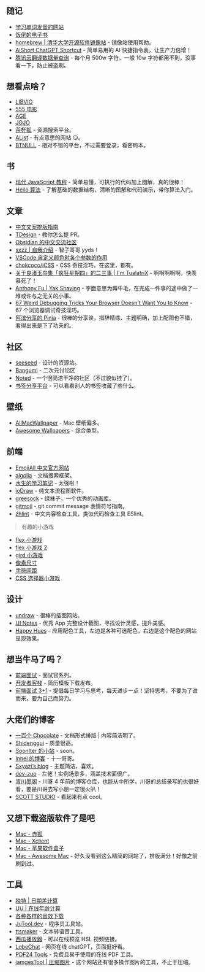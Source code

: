 ## 随记

- [学习单词发音的网站](https://zh.forvo.com)
- [饭佬的电子书](https://github.com/Simon-He95/awesome-collections/tree/main/book)
- [homebrew | 清华大学开源软件镜像站](https://mirrors.tuna.tsinghua.edu.cn/help/homebrew/) - 镜像站使用帮助。
- [AiShort ChatGPT Shortcut](https://www.aishort.top) - 简单易用的 AI 快捷指令表，让生产力倍增！
- [腾讯云翻译数据量查询](https://console.cloud.tencent.com/tmt) - 每个月 500w 字符，一般 10w 字符都用不到，没事看一下，防止被盗刷。

## 想看点啥？

- [LIBVIO](https://www.libvio.me/)
- [555 电影](https://zhenfanjixie.com/)
- [AGE](https://www.agedm.tv/)
- [JOJO](https://app.syrme.top/)
- [茶杯狐](https://cupfox.app/) - 资源搜索平台。
- [AList](https://drive.oevery.me/) - 有点意思的网站 😏。
- [BTNULL](https://www.btnull.org/) - 相对不错的平台，不过需要登录，看密码本。

## 书

- [现代 JavaScript 教程](https://zh.javascript.info/) - 简单易懂，可执行的代码加上图解，真的很棒！
- [Hello 算法](https://www.hello-algo.com/) - 了解基础的数据结构，清晰的图解和代码演示，带你算法入门。

## 文章

- [中文文案排版指南](https://github.com/sparanoid/chinese-copywriting-guidelines)
- [TDesign](https://tdesign.tencent.com/about/contributing) - 教你怎么提 PR。
- [Obsidian 的中文交流社区](https://forum-zh.obsidian.md)
- [sxzz | 自我介绍](https://gist.github.com/sxzz/2ffb940cbc472e4e7a3ef9479a170e6f) - 智子哥哥 yyds！
- [VSCode 自定义颜色时各个参数的作用](https://blog.csdn.net/qq_35333978/article/details/121876103)
- [chokcoco/iCSS](https://github.com/chokcoco/iCSS) - CSS 奇技淫巧，在这里，都有。
- [关于良渚玉鸟集「疯狂星期四」的二三事 | I'm TualatriX](https://imtx.me/blog/birland-crazy-thursday/) - 啊啊啊啊啊，快羡慕死了！
- [Anthony Fu | Yak Shaving](https://antfu.me/posts/about-yak-shaving-zh) - 字面意思为薅牛毛，在完成一件事的途中做了一堆或许与之无关的小事。
- [67 Weird Debugging Tricks Your Browser Doesn't Want You to Know](https://alan.norbauer.com/articles/browser-debugging-tricks) - 67 个浏览器调试奇技淫巧。
- [阿滨分享的 Pinia](https://tourmaline-lawyer-574.notion.site/Pinia-9c5d49fd3e08479b88bf3272321b3011) - 很棒的分享诶，措辞精练、主题明确，加上配图也不错，看得出来是下了功夫的。

## 社区

- [seeseed](https://www.seeseed.com/) - 设计的资源站。
- [Bangumi](http://bangumi.tv/) - 二次元讨论区
- [Noted](https://n.td/) - 一个很简洁干净的社区（不过貌似挂了）。
- [书签分享平台](https://roam.mixcm.com) - 可以看看别人的书签收藏了些什么。

## 壁纸

- [AllMacWallpaper](https://www.allmacwallpaper.com) - Mac 壁纸偏多。
- [Awesome Wallpapers](https://wallhaven.cc) - 综合类型。

## 前端

- [EmojiAll 中文官方网站](https://www.emojiall.com/zh-hans)
- [algolia](https://www.algolia.com/doc/) - 文档搜索框架。
- [水生的学习笔记](https://github.com/galaxy-s10/study-books) - 太强啦！
- [ioDraw](https://www.iodraw.com/textflow#/) - 纯文本流程图软件。
- [greesock](https://greensock.com) - 绿袜子，一个优秀的动画库。
- [gitmoji](https://gitmoji.dev/) - git commit message 表情符号指南。
- [zhlint](https://jinjiang.dev/zhlint/) - 中文内容检查工具，类似代码检查工具 ESlint。

> 有趣的小游戏

- [flex 小游戏](https://flexboxfroggy.com)
- [flex 小游戏 2](http://www.flexboxdefense.com)
- [gird 小游戏](https://cssgridgarden.com)
- [像素尺寸](https://pixact.ly)
- [字符间距](https://type.method.ac)
- [CSS 选择器小游戏](http://cssdiner.com)

## 设计

- [undraw](https://undraw.co/illustrations) - 很棒的插图网站。
- [UI Notes](https://uinotes.com) - 优秀 App 完整设计截图，寻找设计灵感，提升美感。
- [Happy Hues](https://www.happyhues.co/palettes/17) - 应用配色工具，左边是各种可选配色，右边是这个配色的网站呈现效果。

## 想当牛马了吗？

- [前端面试](https://vue3js.cn/interview/) - 面试官系列。
- [开发者客栈](https://www.developers.pub/resume) - 简历模板下载发布。
- [前端面试 3+1](http://www.h-camel.com/index.html) - 提倡每日学习与思考，每天进步一点！坚持思考，不要为了谁而来，要为自己而努力。

## 大佬们的博客

- [一百个 Chocolate](https://chodocs.cn) - 文档形式排版 | 内容简洁明了。
- [Shidenggui](https://shidenggui.com/) - 质量很高。
- [SoonIter 的小站](https://sooniter.site/) - soon。
- [Innei 的博客](https://innei.in/) - 十一哥哥。
- [Sxyazi’s blog](https://sxyz.blog/) - 主题简洁，喜欢。
- [dev-zuo](http://f.zuo11.com/) - 左佬！实例场景多，涵盖技术面很广。
- [青川墨阁](https://github.com/ShenQingchuan/Blog-Books) - 川哥 4 年前的博客仓库，也能从中所学，川哥的总结录写的也很好看，要是川哥去写小册一定很火叭！
- [SCOTT STUDIO](https://blog.scott-studio.cn/) - 看起来有点 cool。

## 又想下载盗版软件了是吧

- [Mac - 赤狐](https://www.foxmac.com/)
- [Mac - Xclient](https://xclient.info/)
- [Mac - 苹果软件盒子](https://www.macappbox.com/)
- [Mac - Awesome Mac](https://wangchujiang.com/awesome-mac/README-zh.html) - 好久没看到这么精简的网站了，排版满分！好像之前刷到过。

## 工具

- [独特 | 日期差计算](https://www.dute.org/date-diff?ref=search)
- [UU | 在线年龄计算](https://uutool.cn/birth/)
- [各种各样的音效下载](https://taira-komori.jpn.org/daily01cn.html)
- [JuTool.dev](https://jutool.dev/) - 程序员工具站。
- [ttsmaker](https://ttsmaker.com/zh-cn) - 文本转语音工具。
- [西瓜播放器](https://v2.h5player.bytedance.com/generate/) - 可以在线预览 HSL 视频链接。
- [LobeChat](https://chatgpt.htcube.top/) - 网页在线 chatGPT，页面挺好看。
- [PDF24 Tools](https://tools.pdf24.org/zh/) - 免费且易于使用的在线 PDF 工具。
- [iamgesTool | 压缩图片](https://imagestool.com/zh_CN/compress-images) - 这个网站还有很多操作图片的工具，不止于压缩。
